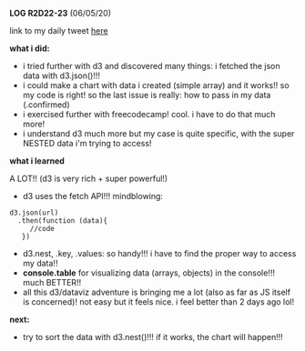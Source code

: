 **LOG R2D22-23** (06/05/20)

link to my daily tweet [here](https://twitter.com/Nightcoder2/status/1257899015351554053)


**what i did:**

- i tried further with d3 and discovered many things: i fetched the json data with d3.json()!!!
- i could make a chart with data i created (simple array) and it works!! so my code is right! so the last issue is really: how to pass in my data (.confirmed)
- i exercised further with freecodecamp! cool. i have to do that much more!
- i understand d3 much more but my case is quite specific, with the super NESTED data i'm trying to access!

**what i learned**

A LOT!! (d3 is very rich + super powerful!)

- d3 uses the fetch API!!! mindblowing: 
```
d3.json(url) 
  .then(function (data){
     //code
   })
   ```   
- d3.nest, .key, .values: so handy!!! i have to find the proper way to access my data!!
- **console.table** for visualizing data (arrays, objects) in the console!!! much BETTER!!
- all this d3/dataviz adventure is bringing me a lot (also as far as JS itself is concerned)! not easy but it feels nice. i feel better than 2 days ago lol!


**next:**

- try to sort the data with d3.nest()!!! if it works, the chart will happen!!!

